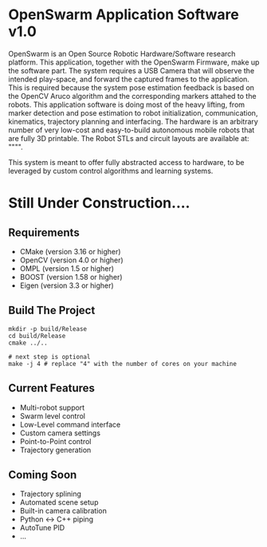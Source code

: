 # OpenSwarm Application Software v1.0

OpenSwarm is an Open Source Robotic Hardware/Software research platform. This application, together with the OpenSwarm Firmware, make up the software part. The system requires a USB Camera that will observe the intended play-space, and forward the captured frames to the application. This is required because the system pose estimation feedback is based on the OpenCV Aruco algorithm and the corresponding markers attahed to the robots. This application software is doing most of the heavy lifting, from marker detection and pose estimation to robot initialization, communication, kinematics, trajectory planning and interfacing. The hardware is an arbitrary number of very low-cost and easy-to-build autonomous mobile robots that are fully 3D printable. The Robot STLs and circuit layouts are available at: """".

This system is meant to offer fully abstracted access to hardware, to be leveraged by custom control algorithms and learning systems.


# Still Under Construction....

 
## Requirements

- CMake (version 3.16 or higher)
- OpenCV (version 4.0 or higher)
- OMPL (version 1.5 or higher)
- BOOST (version 1.58 or higher)
- Eigen (version 3.3 or higher)


## Build The Project

```
mkdir -p build/Release
cd build/Release
cmake ../..

# next step is optional
make -j 4 # replace "4" with the number of cores on your machine
```

## Current Features

- Multi-robot support
- Swarm level control
- Low-Level command interface
- Custom camera settings
- Point-to-Point control
- Trajectory generation

## Coming Soon

- Trajectory splining
- Automated scene setup
- Built-in camera calibration
- Python <-> C++ piping
- AutoTune PID
- ...

